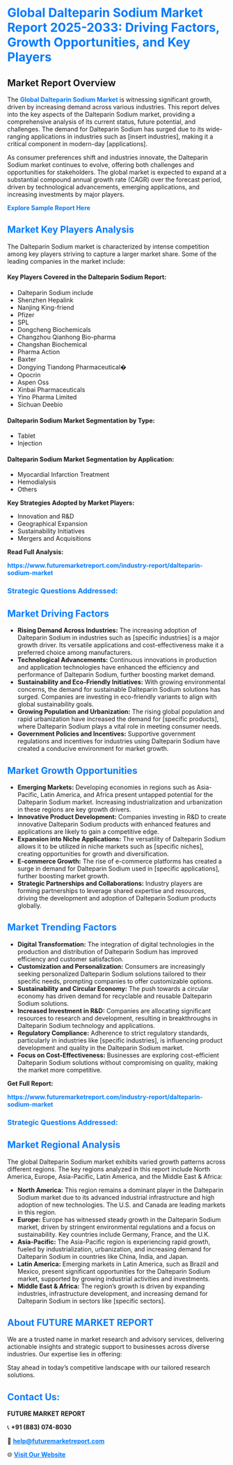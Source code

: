 <h1 style="color: #007BFF;">Global Dalteparin Sodium Market Report 2025-2033: Driving Factors, Growth Opportunities, and Key Players</h1>

<section id="overview">
<h2>Market Report Overview</h2>
<p>The <a href="https://www.futuremarketreport.com/industry-report/dalteparin-sodium-market" style="color: #007BFF; text-decoration: none;"><strong>Global Dalteparin Sodium Market</strong></a> is witnessing significant growth, driven by increasing demand across various industries. This report delves into the key aspects of the Dalteparin Sodium market, providing a comprehensive analysis of its current status, future potential, and challenges. The demand for Dalteparin Sodium has surged due to its wide-ranging applications in industries such as [insert industries], making it a critical component in modern-day [applications].</p>
<p>As consumer preferences shift and industries innovate, the Dalteparin Sodium market continues to evolve, offering both challenges and opportunities for stakeholders. The global market is expected to expand at a substantial compound annual growth rate (CAGR) over the forecast period, driven by technological advancements, emerging applications, and increasing investments by major players.</p>
</section>

<section id="overview">
<p><a href="https://www.futuremarketreport.com/request-sample/reportId=99196" style="color: #007BFF; text-decoration: none;"><strong>Explore Sample Report Here</strong></a></p>
</section>

<section id="key-players">
<h2 style="color: #007BFF;">Market Key Players Analysis</h2>
<p>The Dalteparin Sodium market is characterized by intense competition among key players striving to capture a larger market share. Some of the leading companies in the market include:</p>
<h4>Key Players Covered in the Dalteparin Sodium Report:</h4>
<ul><li>Dalteparin Sodium include</li><li>Shenzhen Hepalink</li><li>Nanjing King-friend</li><li>Pfizer</li><li>SPL</li><li>Dongcheng Biochemicals</li><li>Changzhou Qianhong Bio-pharma</li><li>Changshan Biochemical</li><li>Pharma Action</li><li>Baxter</li><li>Dongying Tiandong Pharmaceutical�</li><li>Opocrin</li><li>Aspen Oss</li><li>Xinbai Pharmaceuticals</li><li>Yino Pharma Limited</li><li>Sichuan Deebio</li></ul>
<h4>Dalteparin Sodium Market Segmentation by Type:</h4>
<ul><li>Tablet</li><li>Injection</li></ul>

<h4>Dalteparin Sodium Market Segmentation by Application:</h4>
<ul><li>Myocardial Infarction Treatment</li><li>Hemodialysis</li><li>Others</li></ul>
<p><strong>Key Strategies Adopted by Market Players:</strong></p>
<ul>
<li>Innovation and R&D</li>
<li>Geographical Expansion</li>
<li>Sustainability Initiatives</li>
<li>Mergers and Acquisitions</li>
</ul>
</section>

<section>
<p><strong>Read Full Analysis: </strong></p><a href="https://www.futuremarketreport.com/industry-report/dalteparin-sodium-market" style="color: #007BFF; text-decoration: none;"><strong>https://www.futuremarketreport.com/industry-report/dalteparin-sodium-market</strong></a>
<h3 style="color: #007BFF;">Strategic Questions Addressed:</h3>
</section>

<section id="driving-factors">
<h2 style="color: #007BFF;">Market Driving Factors</h2>
<ul>
<li><strong>Rising Demand Across Industries:</strong> The increasing adoption of Dalteparin Sodium in industries such as [specific industries] is a major growth driver. Its versatile applications and cost-effectiveness make it a preferred choice among manufacturers.</li>
<li><strong>Technological Advancements:</strong> Continuous innovations in production and application technologies have enhanced the efficiency and performance of Dalteparin Sodium, further boosting market demand.</li>
<li><strong>Sustainability and Eco-Friendly Initiatives:</strong> With growing environmental concerns, the demand for sustainable Dalteparin Sodium solutions has surged. Companies are investing in eco-friendly variants to align with global sustainability goals.</li>
<li><strong>Growing Population and Urbanization:</strong> The rising global population and rapid urbanization have increased the demand for [specific products], where Dalteparin Sodium plays a vital role in meeting consumer needs.</li>
<li><strong>Government Policies and Incentives:</strong> Supportive government regulations and incentives for industries using Dalteparin Sodium have created a conducive environment for market growth.</li>
</ul>
</section>

<section id="growth-opportunities">
<h2 style="color: #007BFF;">Market Growth Opportunities</h2>
<ul>
<li><strong>Emerging Markets:</strong> Developing economies in regions such as Asia-Pacific, Latin America, and Africa present untapped potential for the Dalteparin Sodium market. Increasing industrialization and urbanization in these regions are key growth drivers.</li>
<li><strong>Innovative Product Development:</strong> Companies investing in R&D to create innovative Dalteparin Sodium products with enhanced features and applications are likely to gain a competitive edge.</li>
<li><strong>Expansion into Niche Applications:</strong> The versatility of Dalteparin Sodium allows it to be utilized in niche markets such as [specific niches], creating opportunities for growth and diversification.</li>
<li><strong>E-commerce Growth:</strong> The rise of e-commerce platforms has created a surge in demand for Dalteparin Sodium used in [specific applications], further boosting market growth.</li>
<li><strong>Strategic Partnerships and Collaborations:</strong> Industry players are forming partnerships to leverage shared expertise and resources, driving the development and adoption of Dalteparin Sodium products globally.</li>
</ul>
</section>

<section id="trending-factors">
<h2 style="color: #007BFF;">Market Trending Factors</h2>
<ul>
<li><strong>Digital Transformation:</strong> The integration of digital technologies in the production and distribution of Dalteparin Sodium has improved efficiency and customer satisfaction.</li>
<li><strong>Customization and Personalization:</strong> Consumers are increasingly seeking personalized Dalteparin Sodium solutions tailored to their specific needs, prompting companies to offer customizable options.</li>
<li><strong>Sustainability and Circular Economy:</strong> The push towards a circular economy has driven demand for recyclable and reusable Dalteparin Sodium solutions.</li>
<li><strong>Increased Investment in R&D:</strong> Companies are allocating significant resources to research and development, resulting in breakthroughs in Dalteparin Sodium technology and applications.</li>
<li><strong>Regulatory Compliance:</strong> Adherence to strict regulatory standards, particularly in industries like [specific industries], is influencing product development and quality in the Dalteparin Sodium market.</li>
<li><strong>Focus on Cost-Effectiveness:</strong> Businesses are exploring cost-efficient Dalteparin Sodium solutions without compromising on quality, making the market more competitive.</li>
</ul>
</section>

<section>
<p><strong>Get Full Report: </strong></p><a href="https://www.futuremarketreport.com/industry-report/dalteparin-sodium-market" style="color: #007BFF; text-decoration: none;"><strong>https://www.futuremarketreport.com/industry-report/dalteparin-sodium-market</strong></a>
<h3 style="color: #007BFF;">Strategic Questions Addressed:</h3>
</section>


<section id="regional-analysis">
<h2 style="color: #007BFF;">Market Regional Analysis</h2>
<p>The global Dalteparin Sodium market exhibits varied growth patterns across different regions. The key regions analyzed in this report include North America, Europe, Asia-Pacific, Latin America, and the Middle East & Africa:</p>
<ul>
<li><strong>North America:</strong> This region remains a dominant player in the Dalteparin Sodium market due to its advanced industrial infrastructure and high adoption of new technologies. The U.S. and Canada are leading markets in this region.</li>
<li><strong>Europe:</strong> Europe has witnessed steady growth in the Dalteparin Sodium market, driven by stringent environmental regulations and a focus on sustainability. Key countries include Germany, France, and the U.K.</li>
<li><strong>Asia-Pacific:</strong> The Asia-Pacific region is experiencing rapid growth, fueled by industrialization, urbanization, and increasing demand for Dalteparin Sodium in countries like China, India, and Japan.</li>
<li><strong>Latin America:</strong> Emerging markets in Latin America, such as Brazil and Mexico, present significant opportunities for the Dalteparin Sodium market, supported by growing industrial activities and investments.</li>
<li><strong>Middle East & Africa:</strong> The region’s growth is driven by expanding industries, infrastructure development, and increasing demand for Dalteparin Sodium in sectors like [specific sectors].</li>
</ul>
</section>

<footer>
<h2 style="color: #007BFF;">About FUTURE MARKET REPORT</h2>
<p>We are a trusted name in market research and advisory services, delivering actionable insights and strategic support to businesses across diverse industries. Our expertise lies in offering:</p>

<p>Stay ahead in today’s competitive landscape with our tailored research solutions.</p>

<h2 style="color: #007BFF;">Contact Us:</h2>
<p><strong>FUTURE MARKET REPORT</strong></p>
<p>📞 <strong>+91 (883) 074-8030</strong></p>
<p>📧 <strong><a href="mailto:help@futuremarketreport.com" style="color: #007BFF;">help@futuremarketreport.com</a></strong></p>
<p>🌐 <strong><a href="https://www.futuremarketreport.com/" style="color: #007BFF;">Visit Our Website</a></strong></p>
</footer>